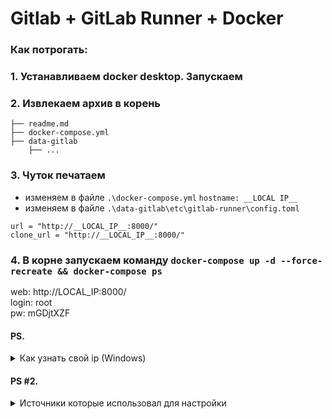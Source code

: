 # Gitlab + GitLab Runner + Docker


### Как потрогать:

### 1. Устанавливаем docker desktop. Запускаем
### 2. Извлекаем архив в корень

```
├── readme.md             
├── docker-compose.yml    
├── data-gitlab
    ├── ...      
```
### 3. Чуток печатаем
- изменяем в файле `.\docker-compose.yml` `hostname: __LOCAL IP__`
- изменяем в файле `.\data-gitlab\etc\gitlab-runner\config.toml` 
```
url = "http://__LOCAL_IP__:8000/"
clone_url = "http://__LOCAL_IP__:8000/"
```  
 
### 4. В корне запускаем команду `docker-compose up -d --force-recreate && docker-compose ps  `

web: http://LOCAL_IP:8000/  
login: root  
pw: mGDjtXZF


#### PS.
<details>
  <summary>Как узнать свой ip (Windows)  </summary>     

  
#### в cmd\powershell пишем `ipconfig`  
  ищем примерно такое:  
`IPv4-адрес. . . . . . . . . . . . : 192.168.1.38`
</details>   

#### PS #2.
<details>
  <summary>Источники которые использовал для настройки</summary>
  
#### [doc](http://snakeproject.ru/rubric/article.php?art=gitlab_docker_03_02_2022)  
#### [register gitlab runner in docker](https://docs.gitlab.com/runner/register/?tab=Docker)

</details>
